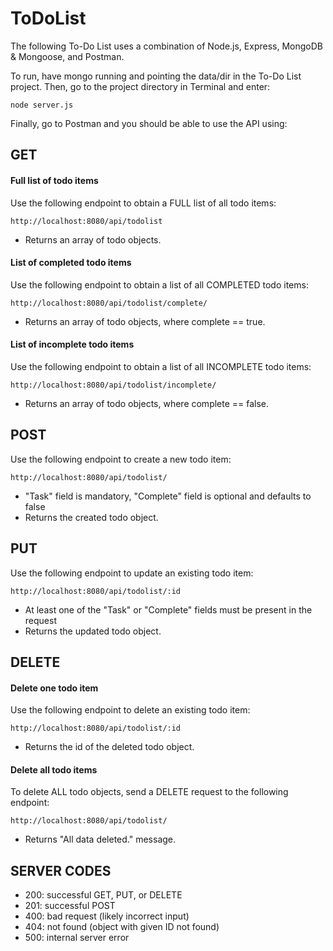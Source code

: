 # ToDoList

The following To-Do List uses a combination of Node.js, Express, MongoDB & Mongoose, and Postman. 

To run, have mongo running and pointing the data/dir in the To-Do List project. Then, go to the project directory in Terminal and enter:
```
node server.js
```
Finally, go to Postman and you should be able to use the API using:

## GET
#### Full list of todo items
Use the following endpoint to obtain a FULL list of all todo items:
```
http://localhost:8080/api/todolist
```
- Returns an array of todo objects.

#### List of completed todo items
Use the following endpoint to obtain a list of all COMPLETED todo items:
```
http://localhost:8080/api/todolist/complete/
```
- Returns an array of todo objects, where complete == true.

#### List of incomplete todo items
Use the following endpoint to obtain a list of all INCOMPLETE todo items:
```
http://localhost:8080/api/todolist/incomplete/
```
- Returns an array of todo objects, where complete == false.  



## POST
Use the following endpoint to create a new todo item:
```
http://localhost:8080/api/todolist/
```
- "Task" field is mandatory, "Complete" field is optional and defaults to false
- Returns the created todo object.



## PUT
Use the following endpoint to update an existing todo item:
```
http://localhost:8080/api/todolist/:id
```
- At least one of the "Task" or "Complete" fields must be present in the request
- Returns the updated todo object.



## DELETE
#### Delete one todo item
Use the following endpoint to delete an existing todo item:
```
http://localhost:8080/api/todolist/:id
```
- Returns the id of the deleted todo object.


#### Delete all todo items
To delete ALL todo objects, send a DELETE request to the following endpoint:
```
http://localhost:8080/api/todolist/
```
- Returns "All data deleted." message.

## SERVER CODES
* 200: successful GET, PUT, or DELETE
* 201: successful POST
* 400: bad request (likely incorrect input)
* 404: not found (object with given ID not found)
* 500: internal server error
